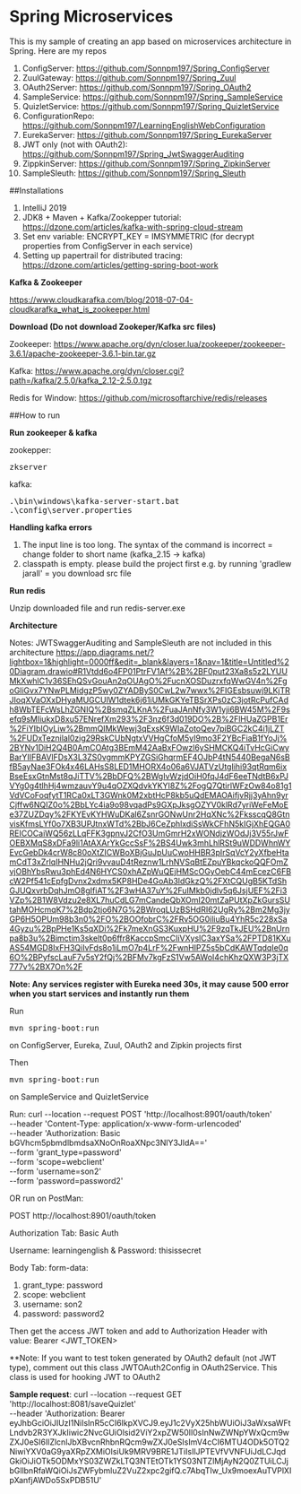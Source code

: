 # Spring Microservices 

This is my sample of creating an app based on microservices architecture in Spring. Here are my repos

1. ConfigServer: https://github.com/Sonnpm197/Spring_ConfigServer
2. ZuulGateway: https://github.com/Sonnpm197/Spring_Zuul
3. OAuth2Server: https://github.com/Sonnpm197/Spring_OAuth2
4. SampleService: https://github.com/Sonnpm197/Spring_SampleService
5. QuizletService: https://github.com/Sonnpm197/Spring_QuizletService
6. ConfigurationRepo: https://github.com/Sonnpm197/LearningEnglishWebConfiguration
7. EurekaServer: https://github.com/Sonnpm197/Spring_EurekaServer
8. JWT only (not with OAuth2): https://github.com/Sonnpm197/Spring_JwtSwaggerAuditing
9. ZippkinServer: https://github.com/Sonnpm197/Spring_ZipkinServer
10. SampleSleuth: https://github.com/Sonnpm197/Spring_Sleuth

##Installations

1. IntelliJ 2019
2. JDK8 + Maven + Kafka/Zookepper tutorial: https://dzone.com/articles/kafka-with-spring-cloud-stream
3. Set env variable: ENCRYPT_KEY = IMSYMMETRIC (for decrypt properties from ConfigServer in each service)
4. Setting up papertrail for distributed tracing: https://dzone.com/articles/getting-spring-boot-work

**Kafka & Zookeeper**

https://www.cloudkarafka.com/blog/2018-07-04-cloudkarafka_what_is_zookeeper.html

**Download (Do not download Zookeper/Kafka src files)**

Zookeeper: https://www.apache.org/dyn/closer.lua/zookeeper/zookeeper-3.6.1/apache-zookeeper-3.6.1-bin.tar.gz

Kafka: https://www.apache.org/dyn/closer.cgi?path=/kafka/2.5.0/kafka_2.12-2.5.0.tgz

Redis for Window: https://github.com/microsoftarchive/redis/releases

##How to run

**Run zookeeper & kafka**

zookepper: <pre>zkserver</pre>

kafka: <pre>.\bin\windows\kafka-server-start.bat .\config\server.properties</pre>

**Handling kafka errors**

1. The input line is too long. The syntax of the command is incorrect = change folder to short name (kafka_2.15 -> kafka)
2. classpath is empty. please build the project first e.g. by running 'gradlew jarall' = you download src file

**Run redis**

Unzip downloaded file and run redis-server.exe

**Architecture**

Notes: JWTSwaggerAuditing and SampleSleuth are not included in this architecture
https://app.diagrams.net/?lightbox=1&highlight=0000ff&edit=_blank&layers=1&nav=1&title=Untitled%20Diagram.drawio#R1Vtdd6o4FP01PtrFV1Af%2B%2BF0put23Xa8s5z2LYUUMkXwhlC1v36SEhQSvGouAn2qOUAgO%2FucnXOSDuzrxfqWwGV4n%2FgoGliGvx7YNwPLMidgzP5wy0ZYADByS0CwL2w7wwx%2FIGEsbsuwj9LKjTRJIoqXVaOXxDHyaMUGCUlW1dtek6j61iUMkGKYeTBSrXPs0zC3jotRcPufCAdh8WbTEFcWsLhZGNIQ%2BsmqZLKnA%2FuaJAnNfy3W1yji6BW45M%2F9sefq9sMIiukxD8xu57ENrefXm293%2F3nz6f3d019DO%2B%2FlHUaZGPB1Er%2FiYIbIOyLiw%2BmmQIMkWewj3qExsK9WIaZotoQev7piBGC2kC4i1jLZT%2FUDxTeznilal0zig29RskCUbNgtxVVHgCfoM5yI9mo3F2YBcFiaB1fYoJj%2BYNv1DiH2Q4B0AmCOAtg3BEmM42AaBxFOwzl6ySHMCKQ4iTvHcGiCwyBarYIIFBAVlFDsX3L3ZS0vgmmKPYZGSiGhqrmEF4OJbP4tN5440BegaN6sBfB5ayNae3FOk4x46LAHsS8LED1MHORX4o06a6VJATVzUtgIihi93qtRqm6ixBseEsxGtnMst8qJiTTV%2BbDFQ%2BWgIvWzjdOiH0fqJ4dF6eeTNdtB6xPJVYg0g4tlhHj4wmzauvY9u4qOZXQdvkYKYI8Z%2FogQ7QtirlWFzOw84o81g1VdVCoFoqfytT1RCa0xLT3GWnk0M2xbtHcP8kb5uQdEMAOAifjvRjj3yAhn9yrCjffw6NQIZ0o%2BbLYc4ia9o98vqadPs9GXpJksgOZYV0klRd7yriWeFeMoEe37ZUZDqy%2FKYEvKYHWuDKal6ZsnrGONwUnr2HqXNc%2FksscqQ8GtnvisKfmsLYf0o7XB3UPJtnxWTd%2BbJ6CeZphlxdiSsWkCFhN5kIGjXhEQGA0REICOCaiWQ56zLLqFFK3gpnvJ2CfO3UmGmrH2xWONdjzWOdJj3V55rJwFOEBXMqS8xDFa9li1AtAXArYkGccSsF%2BS4Uwk3mhLhlRSt9uWDDWhnWYEvcGebDk4crW8c80oXtZICWBoXBjGuJpUuCwoHHBR3pIrSqVcY2yXfbeHtamCdT3xZrlqIHNHu2jQri9vvauD4tReznw1LrhNVSqBtEZpuYBkqckoQQFOmZvjOBhYbsRwu3phEd4N6HYCS0xhAZpWuQEjHMScOGyOebC44mEcezC6FBcW2Pf541cEpfgDvnx2xdmx5KP8HDe4GoAb3ldGkzQ%2FXtCQUgB5KTdShGJUQxvrbDqhJmO8gIfiAT%2F3wHA37uY%2FuIMkb0jdlv5q6JsjUEF%2Fi3VZp%2B1W8Vdzu2e8XL7huCdLG7mCandeQbXOmI20mtZaPUtXpZkGursSUtahMOHcmqK7%2Bdp2tjo6N7G%2BWroqLUzBSHdRI62UgRy%2Bm2Mg3jyGP6H5OPUm98b3n0%2FO%2BOOfobrC%2FRv5OG0iliuBu4YhR5c228xSa4Gyzu%2BpPHe1Ks5qXDi%2Fk7meXnGS3KuxpHU%2F9zqTkJEU%2BnUrnpa8b3u%2Bimctim3skelt0p6ffr8KaccpSmcCIiVXyslC3axYSa%2FPTD81KXuAS54MGD8IxFH3QiIvFds8o1iLmO7p4LrF%2FwnHIPZ5s5bCdKAWTqdqIe0q6O%2BPyfscLauF7v5sY2fQj%2BFMv7kgFzS1Vw5AWoI4chKhzQXW3P3jTX777v%2BX7On%2F

**Note: Any services register with Eureka need 30s, it may cause 500 error when you start services and instantly run them**

Run <pre>mvn spring-boot:run</pre> on ConfigServer, Eureka, Zuul, OAuth2 and Zipkin projects first

Then <pre>mvn spring-boot:run</pre> on SampleService and QuizletService

Run: curl --location --request POST 'http://localhost:8901/oauth/token' \
--header 'Content-Type: application/x-www-form-urlencoded' \
--header 'Authorization: Basic bGVhcm5pbmdlbmdsaXNoOnRoaXNpc3NlY3JldA==' \
--form 'grant_type=password' \
--form 'scope=webclient' \
--form 'username=son2' \
--form 'password=password2'

OR run on PostMan:

POST http://localhost:8901/oauth/token

Authorization Tab: Basic Auth

Username: learningenglish & Password: thisissecret

Body Tab: form-data:
1. grant_type: password
2. scope: webclient
3. username: son2
4. password: password2

Then get the access JWT token and add to Authorization Header with value: Bearer <JWT_TOKEN> 

**Note: If you want to test token generated by OAuth2 default (not JWT type), comment out this class JWTOAuth2Config in OAuth2Service. This class is used for hooking JWT to OAuth2

**Sample request**: curl --location --request GET 'http://localhost:8081/saveQuizlet' \
--header 'Authorization: Bearer eyJhbGciOiJIUzI1NiIsInR5cCI6IkpXVCJ9.eyJ1c2VyX25hbWUiOiJ3aWxsaWFtLndvb2R3YXJkIiwic2NvcGUiOlsid2ViY2xpZW50Il0sInNwZWNpYWxQcm9wZXJ0eSI6IlZlcnlJbXBvcnRhbnRQcm9wZXJ0eSIsImV4cCI6MTU4ODk5OTQ2NiwiYXV0aG9yaXRpZXMiOlsiUk9MRV9BRE1JTiIsIlJPTEVfVVNFUiJdLCJqdGkiOiJiOTk5ODMxYS03ZWZkLTQ3NTEtOTk1YS03NTZlMjAyN2Q0ZTUiLCJjbGllbnRfaWQiOiJsZWFybmluZ2VuZ2xpc2gifQ.c7AbqTIw_Ux9moexAuTVPlXIpXanfjAWDo5SxPDB51U'



